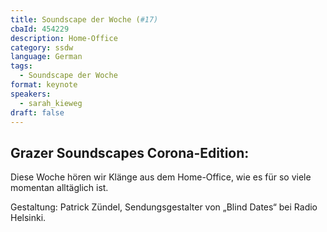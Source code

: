 ```yaml
---
title: Soundscape der Woche (#17)
cbaId: 454229
description: Home-Office
category: ssdw
language: German
tags:
  - Soundscape der Woche
format: keynote
speakers:
  - sarah_kieweg
draft: false
---
```

## Grazer Soundscapes Corona-Edition:
Diese Woche hören wir Klänge aus dem Home-Office, wie es für so viele momentan alltäglich ist.

Gestaltung: Patrick Zündel, Sendungsgestalter von „Blind Dates“ bei Radio Helsinki.

